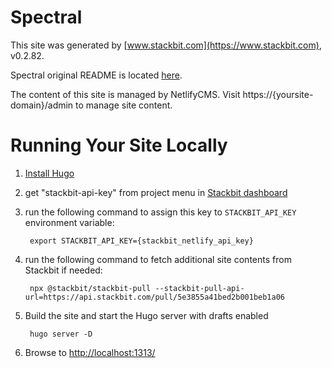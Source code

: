 # Spectral

This site was generated by [www.stackbit.com](https://www.stackbit.com), v0.2.82.

Spectral original README is located [here](./README.theme.md).

The content of this site is managed by NetlifyCMS. Visit https://{yoursite-domain}/admin to manage site content.

# Running Your Site Locally

1. [Install Hugo](https://gohugo.io/getting-started/quick-start/#step-1-install-hugo)

1. get "stackbit-api-key" from project menu in [Stackbit dashboard](https://app.stackbit.com/dashboard)

1. run the following command to assign this key to `STACKBIT_API_KEY` environment variable:

        export STACKBIT_API_KEY={stackbit_netlify_api_key}

1. run the following command to fetch additional site contents from Stackbit if needed:

        npx @stackbit/stackbit-pull --stackbit-pull-api-url=https://api.stackbit.com/pull/5e3855a41bed2b001beb1a06

1. Build the site and start the Hugo server with drafts enabled

        hugo server -D

1. Browse to [http://localhost:1313/](http://localhost:1313/)
